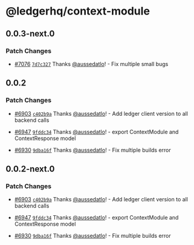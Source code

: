 # @ledgerhq/context-module

## 0.0.3-next.0

### Patch Changes

- [#7076](https://github.com/LedgerHQ/ledger-live/pull/7076) [`7d7c327`](https://github.com/LedgerHQ/ledger-live/commit/7d7c32722a539ef6c5097c4ac2ceccaef9fc8053) Thanks [@aussedatlo](https://github.com/aussedatlo)! - Fix multiple small bugs

## 0.0.2

### Patch Changes

- [#6903](https://github.com/LedgerHQ/ledger-live/pull/6903) [`c402b9a`](https://github.com/LedgerHQ/ledger-live/commit/c402b9a88a78b372842a11315935ad83878df5dd) Thanks [@aussedatlo](https://github.com/aussedatlo)! - Add ledger client version to all backend calls

- [#6947](https://github.com/LedgerHQ/ledger-live/pull/6947) [`9fddc34`](https://github.com/LedgerHQ/ledger-live/commit/9fddc34d9487e8647b3aed22d6f8c7bf905c50b8) Thanks [@aussedatlo](https://github.com/aussedatlo)! - export ContextModule and ContextResponse model

- [#6930](https://github.com/LedgerHQ/ledger-live/pull/6930) [`9dba16f`](https://github.com/LedgerHQ/ledger-live/commit/9dba16fe96bc6a0c2421e11e956d43931aac14e3) Thanks [@aussedatlo](https://github.com/aussedatlo)! - Fix multiple builds error

## 0.0.2-next.0

### Patch Changes

- [#6903](https://github.com/LedgerHQ/ledger-live/pull/6903) [`c402b9a`](https://github.com/LedgerHQ/ledger-live/commit/c402b9a88a78b372842a11315935ad83878df5dd) Thanks [@aussedatlo](https://github.com/aussedatlo)! - Add ledger client version to all backend calls

- [#6947](https://github.com/LedgerHQ/ledger-live/pull/6947) [`9fddc34`](https://github.com/LedgerHQ/ledger-live/commit/9fddc34d9487e8647b3aed22d6f8c7bf905c50b8) Thanks [@aussedatlo](https://github.com/aussedatlo)! - export ContextModule and ContextResponse model

- [#6930](https://github.com/LedgerHQ/ledger-live/pull/6930) [`9dba16f`](https://github.com/LedgerHQ/ledger-live/commit/9dba16fe96bc6a0c2421e11e956d43931aac14e3) Thanks [@aussedatlo](https://github.com/aussedatlo)! - Fix multiple builds error
